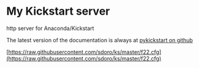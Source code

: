 # My Kickstart server

http server for Anaconda/Kickstart

The latest version of the documentation is always at [pykickstart on github](https://github.com/rhinstaller/pykickstart/blob/master/docs/kickstart-docs.rst)

[https://raw.githubusercontent.com/sdoro/ks/master/f22.cfg](https://raw.githubusercontent.com/sdoro/ks/master/f22.cfg)


